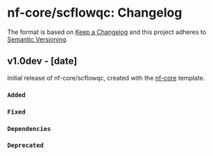 # nf-core/scflowqc: Changelog

The format is based on [Keep a Changelog](https://keepachangelog.com/en/1.0.0/)
and this project adheres to [Semantic Versioning](https://semver.org/spec/v2.0.0.html).

## v1.0dev - [date]

Initial release of nf-core/scflowqc, created with the [nf-core](https://nf-co.re/) template.

### `Added`

### `Fixed`

### `Dependencies`

### `Deprecated`
